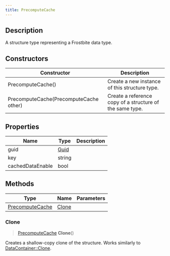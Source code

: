 ```yaml
---
title: PrecomputeCache
---
```

## Description

A structure type representing a Frostbite data type.

## Constructors

| Constructor                            | Description                                              |
| -------------------------------------- | -------------------------------------------------------- |
| PrecomputeCache()                      | Create a new instance of this structure type.            |
| PrecomputeCache(PrecomputeCache other) | Create a reference copy of a structure of the same type. |

## Properties

| Name             | Type                              | Description |
| ---------------- | --------------------------------- | ----------- |
| guid             | [Guid](/vext/ref/shared/class/guid) |             |
| key              | string                            |             |
| cachedDataEnable | bool                              |             |

## Methods

| Type                               | Name            | Parameters |
| ---------------------------------- | --------------- | ---------- |
| [PrecomputeCache](PrecomputeCache) | [Clone](#clone) |            |

### Clone

> [PrecomputeCache](PrecomputeCache) **Clone**()

Creates a shallow-copy clone of the structure. Works similarly to [DataContainer::Clone](/vext/ref/shared/class/datacontainer#clone).
